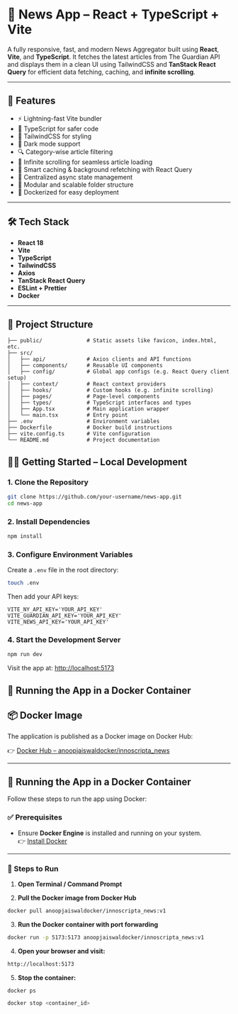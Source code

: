 # 📰 News App – React + TypeScript + Vite

A fully responsive, fast, and modern News Aggregator built using **React**, **Vite**, and **TypeScript**. It fetches the latest articles from The Guardian API and displays them in a clean UI using TailwindCSS and **TanStack React Query** for efficient data fetching, caching, and **infinite scrolling**.

---

## 🚀 Features

- ⚡️ Lightning-fast Vite bundler
- 📄 TypeScript for safer code
- 🎨 TailwindCSS for styling
- 🌙 Dark mode support
- 🔍 Category-wise article filtering
- 🔁 Infinite scrolling for seamless article loading
- 🧠 Smart caching & background refetching with React Query
- 📡 Centralized async state management
- 🧱 Modular and scalable folder structure
- 🐳 Dockerized for easy deployment

---

## 🛠️ Tech Stack

- **React 18**
- **Vite**
- **TypeScript**
- **TailwindCSS**
- **Axios**
- **TanStack React Query**
- **ESLint + Prettier**
- **Docker**

---

## 📁 Project Structure

```text
├── public/              # Static assets like favicon, index.html, etc.
├── src/
│   ├── api/             # Axios clients and API functions
│   ├── components/      # Reusable UI components
│   ├── config/          # Global app configs (e.g. React Query client setup)
│   ├── context/         # React context providers
│   ├── hooks/           # Custom hooks (e.g. infinite scrolling)
│   ├── pages/           # Page-level components
│   ├── types/           # TypeScript interfaces and types
│   ├── App.tsx          # Main application wrapper
│   └── main.tsx         # Entry point
├── .env                 # Environment variables
├── Dockerfile           # Docker build instructions
├── vite.config.ts       # Vite configuration
└── README.md            # Project documentation
```


## 🧑‍💻 Getting Started – Local Development

### 1. Clone the Repository

```bash
git clone https://github.com/your-username/news-app.git
cd news-app
```

### 2. Install Dependencies

```bash
npm install
```

### 3. Configure Environment Variables

Create a `.env` file in the root directory:

```bash
touch .env
```

Then add your API keys:

```env
VITE_NY_API_KEY='YOUR_API_KEY'
VITE_GUARDIAN_API_KEY='YOUR_API_KEY'
VITE_NEWS_API_KEY='YOUR_API_KEY'
```

### 4. Start the Development Server

```bash
npm run dev
```

Visit the app at: [http://localhost:5173](http://localhost:5173)


## 🐳 Running the App in a Docker Container


## 📦 Docker Image

The application is published as a Docker image on Docker Hub:

👉 [Docker Hub – anoopjaiswaldocker/innoscripta_news](https://hub.docker.com/r/anoopjaiswaldocker/innoscripta_news)

---

## 🐳 Running the App in a Docker Container

Follow these steps to run the app using Docker:

### ✅ Prerequisites

- Ensure **Docker Engine** is installed and running on your system.  
  👉 [Install Docker](https://docs.docker.com/get-docker/)

---

### 🚀 Steps to Run

1. **Open Terminal / Command Prompt**

2. **Pull the Docker image from Docker Hub**

```bash
docker pull anoopjaiswaldocker/innoscripta_news:v1
```

3. **Run the Docker container with port forwarding**
```bash
docker run -p 5173:5173 anoopjaiswaldocker/innoscripta_news:v1
```
4. **Open your browser and visit:**
```bash
http://localhost:5173
```
5. **Stop the container:**
```bash
docker ps         
```
```bash
docker stop <container_id>   
```